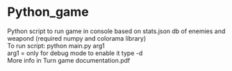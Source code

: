 # Python_game<br>
Python script to run game in console based on stats.json db of enemies and weapond (required numpy and colorama library)<br>
To run script: python main.py arg1 <br>
arg1 = only for debug mode to enable it type -d <br>
More info in Turn game documentation.pdf 
